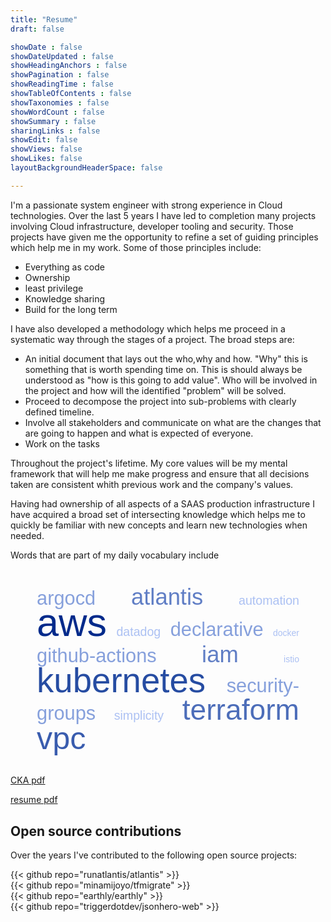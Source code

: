 ```yaml
---
title: "Resume"
draft: false

showDate : false
showDateUpdated : false
showHeadingAnchors : false
showPagination : false
showReadingTime : false
showTableOfContents : false
showTaxonomies : false 
showWordCount : false
showSummary : false
sharingLinks : false
showEdit: false
showViews: false
showLikes: false
layoutBackgroundHeaderSpace: false

---
```



I'm a passionate system engineer with strong experience in Cloud technologies. Over the last 5 years I have led to completion
many projects involving Cloud infrastructure, developer tooling and security. Those projects have given me the opportunity to 
refine a set of guiding principles which help me in my work. Some of those principles include:
- Everything as code
- Ownership
- least privilege
- Knowledge sharing
- Build for the long term

I have also developed a methodology which helps me proceed in a systematic way through the stages of a project. The broad steps are:
- An initial document that lays out the who,why and how. "Why" this is something that is worth spending time on. This is should always
be understood as "how is this going to add value". Who will be involved in the project and how will the identified "problem" will be solved.
- Proceed to decompose the project into sub-problems with clearly defined timeline.
- Involve all stakeholders and communicate on what are the changes that are going to happen and what is expected of everyone.
- Work on the tasks

Throughout the project's lifetime. My core values will be my mental framework that will help me make progress and ensure that all
decisions taken are consistent whith previous work and the company's values.

Having had ownership of all aspects of a SAAS production infrastructure I have acquired a broad set of intersecting knowledge which helps
me to quickly be familiar with new concepts and learn new technologies when needed.

Words that are part of my daily vocabulary include

<style type="text/css"><!-- #htmltagcloud{

/******************************************
 * CUSTOMIZE CLOUD CSS BELOW (optional)
 */
	font-size: 100%;
	width: auto;		/* auto or fixed width, e.g. 500px   */
	font-family:'lucida grande','trebuchet ms',arial,helvetica,sans-serif;
	margin:1em 1em 0 1em;
	padding:2em; 
/******************************************
 * END CUSTOMIZE
 */

}#htmltagcloud{line-height:2.4em;word-spacing:normal;letter-spacing:normal;text-transform:none;text-align:justify;text-indent:0}#htmltagcloud a:link{text-decoration:none}#htmltagcloud a:visited{text-decoration:none}#htmltagcloud a:hover{color:white;background-color:#05f}#htmltagcloud a:active{color:white;background-color:#03d}.wrd{padding:0;position:relative}.wrd a{text-decoration:none}.tagcloud0{font-size:1.0em;color:#ACC1F3;z-index:10}.tagcloud0 a{color:#ACC1F3}.tagcloud1{font-size:1.4em;color:#ACC1F3;z-index:9}.tagcloud1 a{color:#ACC1F3}.tagcloud2{font-size:1.8em;color:#86A0DC;z-index:8}.tagcloud2 a{color:#86A0DC}.tagcloud3{font-size:2.2em;color:#86A0DC;z-index:7}.tagcloud3 a{color:#86A0DC}.tagcloud4{font-size:2.6em;color:#607EC5;z-index:6}.tagcloud4 a{color:#607EC5}.tagcloud5{font-size:3.0em;color:#607EC5;z-index:5}.tagcloud5 a{color:#607EC5}.tagcloud6{font-size:3.3em;color:#4C6DB9;z-index:4}.tagcloud6 a{color:#4C6DB9}.tagcloud7{font-size:3.6em;color:#395CAE;z-index:3}.tagcloud7 a{color:#395CAE}.tagcloud8{font-size:3.9em;color:#264CA2;z-index:2}.tagcloud8 a{color:#264CA2}.tagcloud9{font-size:4.2em;color:#133B97;z-index:1}.tagcloud9 a{color:#133B97}.tagcloud10{font-size:4.5em;color:#002A8B;z-index:0}.tagcloud10 a{color:#002A8B}.freq{font-size:10pt !important;color:#bbb}#credit{text-align:center;color:#333;margin-bottom:0.6em;font:0.7em 'lucida grande',trebuchet,'trebuchet ms',verdana,arial,helvetica,sans-serif}#credit a:link{color:#777;text-decoration:none}#credit a:visited{color:#777;text-decoration:none}#credit a:hover{color:white;background-color:#05f}#credit a:active{text-decoration:underline}// -->
</style>

<div id="htmltagcloud"> <span id="0" class="wrd tagcloud3"><a href="#tagcloud">argocd</a></span> <span id="1" class="wrd tagcloud4"><a href="#tagcloud">atlantis</a></span> <span id="2" class="wrd tagcloud1"><a href="#tagcloud">automation</a></span> <span id="3" class="wrd tagcloud10"><a href="#tagcloud">aws</a></span> <span id="4" class="wrd tagcloud1"><a href="#tagcloud">datadog</a></span> <span id="5" class="wrd tagcloud3"><a href="#tagcloud">declarative</a></span> <span id="6" class="wrd tagcloud0"><a href="#tagcloud">docker</a></span> <span id="7" class="wrd tagcloud3"><a href="#tagcloud">github-actions</a></span> <span id="8" class="wrd tagcloud4"><a href="#tagcloud">iam</a></span> <span id="9" class="wrd tagcloud0"><a href="#tagcloud">istio</a></span> <span id="10" class="wrd tagcloud8"><a href="#tagcloud">kubernetes</a></span> <span id="11" class="wrd tagcloud3"><a href="#tagcloud">security-groups</a></span> <span id="12" class="wrd tagcloud1"><a href="#tagcloud">simplicity</a></span> <span id="13" class="wrd tagcloud6"><a href="#tagcloud">terraform</a></span> <span id="14" class="wrd tagcloud7"><a href="#tagcloud">vpc</a></span> </div>



[CKA pdf](./david-haven-cka.pdf)

[resume pdf](./david-haven-resume.pdf)
## Open source contributions

Over the years I've contributed to the following open source projects:

{{< github repo="runatlantis/atlantis" >}}
</br>
{{< github repo="minamijoyo/tfmigrate" >}}
</br>
{{< github repo="earthly/earthly" >}}
</br>
{{< github repo="triggerdotdev/jsonhero-web" >}}